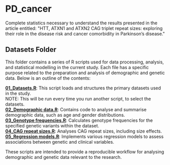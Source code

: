 # PD_cancer
Complete statistics necessary to understand the results presented in the article entitled: "HTT, ATXN1 and ATXN2 CAG triplet repeat sizes: exploring their role in the disease risk and cancer comorbidity in Parkinson’s disease."

## Datasets Folder

This folder contains a series of R scripts used for data processing, analysis, and statistical modelling in the current study. Each file has a specific purpose related to the preparation and analysis of demographic and genetic data. Below is an outline of the contents:

**[01_Datasets.R](./01_Datasets.R)**: This script loads and structures the primary datasets used in the study.  
  NOTE: This will be run every time you run another script, to select the datasets.  
**[02_Demographic data.R](./02_Demographic%20data.R)**: Contains code to analyse and summarise demographic data, such as age and gender distributions.  
**[03_Genotype frequencies.R](./03_Genotype%20frequencies.R)**: Calculates genotype frequencies for the specified genetic variants within the dataset.  
**[04_CAG repeat sizes.R](./04_CAG%20repeat%20sizes.R)**: Analyses CAG repeat sizes, including size effects.  
**[05_Regression models.R](./05_Regression%20models.R)**: Implements various regression models to assess associations between genetic and clinical variables.  

These scripts are intended to provide a reproducible workflow for analysing demographic and genetic data relevant to the research.
